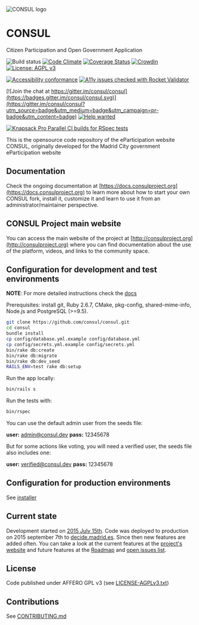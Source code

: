 <!--
  Title: CONSUL
  Description: Citizen Participation and Open Government Application
  Keywords: democracy, citizen participation, eparticipation, debates, proposals, voting, consultations, crowdlaw, participatory budgeting
-->

![CONSUL logo](https://raw.githubusercontent.com/consul/consul/master/public/consul_logo.png)

# CONSUL

Citizen Participation and Open Government Application

![Build status](https://github.com/consul/consul/workflows/tests/badge.svg)
[![Code Climate](https://codeclimate.com/github/consul/consul/badges/gpa.svg)](https://codeclimate.com/github/consul/consul)
[![Coverage Status](https://coveralls.io/repos/github/consul/consul/badge.svg)](https://coveralls.io/github/consul/consul?branch=master)
[![Crowdin](https://d322cqt584bo4o.cloudfront.net/consul/localized.svg)](https://crowdin.com/project/consul)
[![License: AGPL v3](https://img.shields.io/badge/License-AGPL%20v3-blue.svg)](http://www.gnu.org/licenses/agpl-3.0)

[![Accessibility conformance](https://img.shields.io/badge/accessibility-WAI:AA-green.svg)](https://www.w3.org/WAI/eval/Overview)
[![A11y issues checked with Rocket Validator](https://rocketvalidator.com/badges/checked_with_rocket_validator.svg?url=https://rocketvalidator.com)](https://rocketvalidator.com/opensource)

[![Join the chat at https://gitter.im/consul/consul](https://badges.gitter.im/consul/consul.svg)](https://gitter.im/consul/consul?utm_source=badge&utm_medium=badge&utm_campaign=pr-badge&utm_content=badge)
[![Help wanted](https://img.shields.io/badge/help-wanted-brightgreen.svg?style=flat-square)](https://github.com/consul/consul/issues?q=is%3Aissue+is%3Aopen+label%3A"help+wanted")

[![Knapsack Pro Parallel CI builds for RSpec tests](https://img.shields.io/badge/Knapsack%20Pro-Parallel%20/%20RSpec%20tests-%230074ff)](https://knapsackpro.com/dashboard/organizations/176/projects/202/test_suites/318/builds?utm_campaign=organization-id-176&utm_content=test-suite-id-318&utm_medium=readme&utm_source=knapsack-pro-badge&utm_term=project-id-202)

This is the opensource code repository of the eParticipation website CONSUL, originally developed for the Madrid City government eParticipation website

## Documentation

Check the ongoing documentation at [https://docs.consulproject.org](https://docs.consulproject.org) to learn more about how to start your own CONSUL fork, install it, customize it and learn to use it from an administrator/maintainer perspective.

## CONSUL Project main website

You can access the main website of the project at [http://consulproject.org](http://consulproject.org) where you can find documentation about the use of the platform, videos, and links to the community space.

## Configuration for development and test environments

**NOTE**: For more detailed instructions check the [docs](https://docs.consulproject.org)

Prerequisites: install git, Ruby 2.6.7, CMake, pkg-config, shared-mime-info, Node.js and PostgreSQL (>=9.5).

```bash
git clone https://github.com/consul/consul.git
cd consul
bundle install
cp config/database.yml.example config/database.yml
cp config/secrets.yml.example config/secrets.yml
bin/rake db:create
bin/rake db:migrate
bin/rake db:dev_seed
RAILS_ENV=test rake db:setup
```

Run the app locally:

```bash
bin/rails s
```

Run the tests with:

```bash
bin/rspec
```

You can use the default admin user from the seeds file:

 **user:** admin@consul.dev
 **pass:** 12345678

But for some actions like voting, you will need a verified user, the seeds file also includes one:

 **user:** verified@consul.dev
 **pass:** 12345678

## Configuration for production environments

See [installer](https://github.com/consul/installer)

## Current state

Development started on [2015 July 15th](https://github.com/consul/consul/commit/8db36308379accd44b5de4f680a54c41a0cc6fc6). Code was deployed to production on 2015 september 7th to [decide.madrid.es](https://decide.madrid.es). Since then new features are added often. You can take a look at the current features at the [project's website](http://consulproject.org/) and future features at the [Roadmap](https://github.com/consul/consul/projects/6) and [open issues list](https://github.com/consul/consul/issues).

## License

Code published under AFFERO GPL v3 (see [LICENSE-AGPLv3.txt](LICENSE-AGPLv3.txt))

## Contributions

See [CONTRIBUTING.md](CONTRIBUTING.md)
